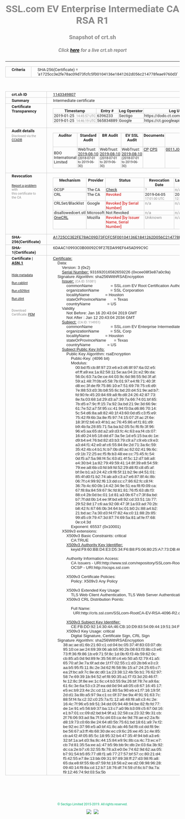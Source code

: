 # SSL.com EV Enterprise Intermediate CA RSA R1
### Snapshot of crt.sh
##### Click [here](https://crt.sh/?q=A1725CC3E2FE78AC09D73FCFC5F00104136E1841262D056C214778FEAE9760D3) for a live crt.sh report

---
<!DOCTYPE HTML PUBLIC "-//W3C//DTD HTML 4.0 Transitional//EN">
<HTML>
<HEAD>
  <META http-equiv="Content-Type" content="text/html; charset=UTF-8">
  <TITLE>crt.sh | a1725cc3e2fe78ac09d73fcfc5f00104136e1841262d056c214778feae9760d3</TITLE>
  <META name="description" content="Free CT Log Certificate Search Tool from Sectigo (formerly Comodo CA)">
  <META name="keywords" content="crt.sh, CT, Certificate Transparency, Certificate Search, SSL Certificate, Sectigo, Comodo CA">
  <LINK href="//fonts.googleapis.com/css?family=Roboto+Mono|Roboto:400,400i,700,700i" rel="stylesheet">
  <STYLE type="text/css">
    a {
      white-space: nowrap;
    }
    body {
      color: #888888;
      font: 12pt Roboto, sans-serif;
      padding-top: 10px;
      text-align: center
    }
    form {
      margin: 0px
    }
    span {
      border-radius: 10px
    }
    span.heading {
      color: #888888;
      font: 12pt Roboto, sans-serif
    }
    span.title {
      background-color: #00B373;
      color: #FFFFFF;
      font: bold 18pt Roboto, sans-serif;
      padding: 0px 5px
    }
    span.text {
      color: #888888;
      font: 10pt Roboto, sans-serif
    }
    span.whiteongrey {
      background-color: #D9D9D6;
      color: #FFFFFF;
      font: bold 18pt Roboto, sans-serif;
      padding: 0px 5px
    }
    table {
      border-collapse: collapse;
      color: #222222;
      font: 10pt Roboto, sans-serif;
      margin-left: auto;
      margin-right: auto
    }
    table.options {
      border: none;
      margin-left: 10px
    }
    td, th {
      border: 1px solid #CCCCCC;
      padding: 0px 2px;
      text-align: left;
      vertical-align: top
    }
    td.outer, th.outer {
      border: 1px solid #CCCCCC;
      padding: 2px 20px;
      text-align: left
    }
    th.heading {
      color: #888888;
      font: bold italic 12pt Roboto, sans-serif;
      padding: 20px 0px 0px;
      text-align: center
    }
    th.options, td.options {
      border: none;
      vertical-align: middle
    }
    td.text {
      font: 10pt "Roboto Mono", sans-serif;
      padding: 2px 20px
    }
    td.heading {
      border: none;
      color: #888888;
      font: 12pt Roboto, sans-serif;
      padding-top: 20px;
      text-align: center
    }
    table.lint td, th {
      text-align: center
    }
    .button {
      background-color: #00B373;
      border-radius: 10px;
      color: #FFFFFF;
      font: bold 13pt Roboto, sans-serif
    }
    .copyright {
      font: 8pt Roboto, sans-serif;
      color: #00B373
    }
    .input {
      border: 1px solid #888888;
      font-weight: bold;
      text-align: center
    }
    .small {
      font: 8pt Roboto, sans-serif;
      color: #888888
    }
    .error {
      background-color: #FFDFDF;
      color: #CC0000;
      font-weight: bold
    }
    .fatal {
      background-color: #0000AA;
      color: #FFFFFF;
      font-weight: bold
    }
    .notice {
      background-color: #FFFFDF;
      color: #606000
    }
    .warning {
      background-color: #FFEFDF;
      color: #DF6000
    }
  </STYLE>
</HEAD>
<BODY>

<TABLE>
  <TR>
    <TH class="outer">Criteria</TH>
    <TD class="outer">SHA-256(Certificate) = 'a1725cc3e2fe78ac09d73fcfc5f00104136e1841262d056c214778feae9760d3'</TD>
  </TR>
</TABLE>
<BR>
<TABLE>
  <TR>
    <TH class="outer">crt.sh ID</TH>
    <TD class="outer"><A href="?id=1143349807">1143349807</A></TD>
  </TR>
  <TR>
    <TH class="outer">Summary</TH>
    <TD class="outer">Intermediate certificate</TD>
  </TR>
  <TR>
    <TH class="outer">Certificate<BR>Transparency</TH>
    <TD class="outer">
<TABLE class="options" style="margin-left:0px">
  <TR>
    <TH>Timestamp</TH>
    <TH>Entry #</TH>
    <TH>Log Operator</TH>
    <TH>Log URL</TH>
  </TR>
  <TR>
    <TD>2019-01-25&nbsp; <FONT class="small">14:45:57 UTC</FONT></TD>
    <TD>6396233</TD>
    <TD>Sectigo</TD>
    <TD>https://dodo.ct.comodo.com</TD>
  </TR>
  <TR>
    <TD>2019-01-25&nbsp; <FONT class="small">14:46:19 UTC</FONT></TD>
    <TD>565834889</TD>
    <TD>Google</TD>
    <TD>https://ct.googleapis.com/rocketeer</TD>
  </TR>
</TABLE>
    </TD>
  </TR>
  <TR>
    <TH class="outer">Audit details<BR>
      <DIV class="small" style="padding-top:3px">Disclosed via the
        <A href="//ccadb-public.secure.force.com/mozilla/PublicAllIntermediateCerts" target="_blank">CCADB</A></DIV>
    </TH>
    <TD class="outer">
<TABLE class="options" style="margin-left:0px">
  <TR>
    <TH>Auditor</TH>
    <TH>Standard Audit</TH>
    <TH>BR Audit</TH>
    <TH>EV SSL Audit</TH>
    <TH>Documents</TH>
    <TH>CCADB</TH>
    <TH>Root Owner / Certificate</TH>
  </TR>
  <TR>
    <TD style="vertical-align:middle">BDO International Limited</TD>
    <TD>WebTrust:
      <A href="https://www.cpacanada.ca/generichandlers/CPACHandler.ashx?attachmentid=233834" target="_blank">2019-08-10</A>
      <BR><FONT style="font-size:8pt">(2018-07-01 to 2019-06-30)</FONT></TD>
    <TD>WebTrust:
      <A href="https://www.cpacanada.ca/generichandlers/CPACHandler.ashx?attachmentid=233835" target="_blank">2019-08-10</A>
      <BR><FONT style="font-size:8pt">(2018-07-01 to 2019-06-30)</FONT></TD>
    <TD>WebTrust:
      <A href="https://www.cpacanada.ca/generichandlers/CPACHandler.ashx?attachmentid=233836" target="_blank">2019-08-10</A>
      <BR><FONT style="font-size:8pt">(2018-07-01 to 2019-06-30)</FONT></TD>
    <TD>
      <A href="https://www.ssl.com/app/uploads/2019/06/SSLcom_CP_CPS_Version_1_6.pdf" target="blank">CP</A>
      <A href="https://www.ssl.com/app/uploads/2019/06/SSLcom_CP_CPS_Version_1_6.pdf" target="blank">CPS</A>
    </TD>
    <TD><A href="//ccadb.force.com/0011J00001LAc93QAD" target="_blank">0011J00001LAc93QAD</A></TD>
    <TD><A href="/?id=163978581">SSL.com</A></TD>
  </TR>
</TABLE>
    </TD>
  </TR>
  <TR>
    <TH class="outer">Revocation<BR><BR>
      <DIV class="small" style="padding-top:3px"><A href="?id=1143349807&opt=problemreporting">Report a problem</A> with<BR>this certificate to the CA</DIV></TH>
    <TD class="outer">
      <TABLE class="options" style="margin-left:0px">
        <TR>
          <TH>Mechanism</TH>
          <TH>Provider</TH>
          <TH>Status</TH>
          <TH>Revocation Date</TH>
          <TH>Last Observed in CRL</TH>
          <TH>Last Checked <SPAN style="color:#CC0000;vertical-align:middle;font-size:70%;font-weight:normal">(Error)</SPAN></TH>
        </TR>
        <TR>
          <TD>OCSP</TD>
          <TD>The CA</TD>
          <TD><A href="?id=1143349807&opt=ocsp">Check</A></TD>
          <TD><SPAN style="color:#888888">?</SPAN></TD>
          <TD><SPAN style="color:#888888">n/a</SPAN></TD>
          <TD><SPAN style="color:#888888">?</SPAN></TD>
        </TR>
        <TR>
          <TD>CRL</TD>
          <TD>The CA</TD>
          <TD><SPAN style="color:#CC0000">Revoked</SPAN></TD><TD>2019-04-05&nbsp; <FONT class="small">17:01:00 UTC</FONT></TD><TD>2019-05-21&nbsp; <FONT class="small">12:23:19 UTC</FONT></TD><TD>2019-12-04&nbsp; <FONT class="small">19:01:35 UTC</FONT></TD>
        </TR>
        <TR>
          <TD>CRLSet/Blacklist</TD>
          <TD>Google</TD>
          <TD><SPAN style="color:#CC0000">Revoked [by Serial Number]</SPAN></TD>
          <TD><SPAN style="color:#888888">n/a</SPAN></TD>
          <TD><SPAN style="color:#888888">n/a</SPAN></TD>
          <TD><SPAN style="color:#888888">n/a</SPAN></TD>
        </TR>
        <TR>
          <TD>disallowedcert.stl</TD>
          <TD>Microsoft</TD>
          <TD>Not Revoked</TD>
          <TD><SPAN style="color:#888888">n/a</SPAN></TD>
          <TD><SPAN style="color:#888888">n/a</SPAN></TD>
          <TD><SPAN style="color:#888888">n/a</SPAN></TD>
        </TR>
        <TR>
          <TD><A href="/mozilla-onecrl" target="_blank">OneCRL</A></TD>
          <TD>Mozilla</TD>
          <TD><SPAN style="color:#CC0000">Revoked [by Issuer Name, Serial Number]</SPAN></TD><TD><SPAN style="color:#888888">Unknown</SPAN></TD>
          <TD><SPAN style="color:#888888">n/a</SPAN></TD>
          <TD><SPAN style="color:#888888">n/a</SPAN></TD>
        </TR>
      </TABLE>
    </TD>
  </TR>
  <TR>
    <TH class="outer">SHA-256(Certificate)</TH>
    <TD class="outer"><A href="//censys.io/certificates/a1725cc3e2fe78ac09d73fcfc5f00104136e1841262d056c214778feae9760d3">A1725CC3E2FE78AC09D73FCFC5F00104136E1841262D056C214778FEAE9760D3</A></TD>
  </TR>
  <TR>
    <TH class="outer">SHA-1(Certificate)</TH>
    <TD class="outer">6DAAC10993C0B00092C9F27EDA99EF645AD99C9C</TD>
  </TR>
  <TR>
    <TH class="outer">Certificate | <A href="?asn1=1143349807">ASN.1</A>
      <SPAN class="small"><BR>
      <BR><BR><A href="?id=1143349807&opt=nometadata">Hide metadata</A>
      <BR><BR><A href="?id=1143349807&opt=cablint">Run cablint</A>
      <BR><BR><A href="?id=1143349807&opt=x509lint">Run x509lint</A>
      <BR><BR><A href="?id=1143349807&opt=zlint">Run zlint</A>
      <BR><BR><BR>Download Certificate: <A href="?d=1143349807">PEM</A>
      </SPAN>
    </TH>
    <TD class="text"><A href="?d=1143349807">Certificate:</A><BR>&nbsp;&nbsp;&nbsp;&nbsp;Data:<BR>&nbsp;&nbsp;&nbsp;&nbsp;&nbsp;&nbsp;&nbsp;&nbsp;Version:&nbsp;3&nbsp;(0x2)<BR>&nbsp;&nbsp;&nbsp;&nbsp;&nbsp;&nbsp;&nbsp;&nbsp;<A href="?serial=0cee08f3e87a0c9a">Serial&nbsp;Number:</A>&nbsp;931692016582659226&nbsp;(0xcee08f3e87a0c9a)<BR>&nbsp;&nbsp;&nbsp;&nbsp;Signature&nbsp;Algorithm:&nbsp;sha256WithRSAEncryption<BR>&nbsp;&nbsp;&nbsp;&nbsp;&nbsp;&nbsp;&nbsp;&nbsp;<A href="?caid=51081">Issuer:</A> <SPAN class="small">(CA ID: 51081)</SPAN><BR>&nbsp;&nbsp;&nbsp;&nbsp;&nbsp;&nbsp;&nbsp;&nbsp;&nbsp;&nbsp;&nbsp;&nbsp;commonName&nbsp;&nbsp;&nbsp;&nbsp;&nbsp;&nbsp;&nbsp;&nbsp;&nbsp;&nbsp;&nbsp;&nbsp;&nbsp;&nbsp;&nbsp;&nbsp;=&nbsp;SSL.com&nbsp;EV&nbsp;Root&nbsp;Certification&nbsp;Authority&nbsp;RSA&nbsp;R2<BR>&nbsp;&nbsp;&nbsp;&nbsp;&nbsp;&nbsp;&nbsp;&nbsp;&nbsp;&nbsp;&nbsp;&nbsp;organizationName&nbsp;&nbsp;&nbsp;&nbsp;&nbsp;&nbsp;&nbsp;&nbsp;&nbsp;&nbsp;=&nbsp;SSL&nbsp;Corporation<BR>&nbsp;&nbsp;&nbsp;&nbsp;&nbsp;&nbsp;&nbsp;&nbsp;&nbsp;&nbsp;&nbsp;&nbsp;localityName&nbsp;&nbsp;&nbsp;&nbsp;&nbsp;&nbsp;&nbsp;&nbsp;&nbsp;&nbsp;&nbsp;&nbsp;&nbsp;&nbsp;=&nbsp;Houston<BR>&nbsp;&nbsp;&nbsp;&nbsp;&nbsp;&nbsp;&nbsp;&nbsp;&nbsp;&nbsp;&nbsp;&nbsp;stateOrProvinceName&nbsp;&nbsp;&nbsp;&nbsp;&nbsp;&nbsp;&nbsp;=&nbsp;Texas<BR>&nbsp;&nbsp;&nbsp;&nbsp;&nbsp;&nbsp;&nbsp;&nbsp;&nbsp;&nbsp;&nbsp;&nbsp;countryName&nbsp;&nbsp;&nbsp;&nbsp;&nbsp;&nbsp;&nbsp;&nbsp;&nbsp;&nbsp;&nbsp;&nbsp;&nbsp;&nbsp;&nbsp;=&nbsp;US<BR>&nbsp;&nbsp;&nbsp;&nbsp;&nbsp;&nbsp;&nbsp;&nbsp;Validity<BR>&nbsp;&nbsp;&nbsp;&nbsp;&nbsp;&nbsp;&nbsp;&nbsp;&nbsp;&nbsp;&nbsp;&nbsp;Not&nbsp;Before:&nbsp;Jan&nbsp;16&nbsp;20:43:04&nbsp;2019&nbsp;GMT<BR>&nbsp;&nbsp;&nbsp;&nbsp;&nbsp;&nbsp;&nbsp;&nbsp;&nbsp;&nbsp;&nbsp;&nbsp;Not&nbsp;After&nbsp;:&nbsp;Jan&nbsp;12&nbsp;20:43:04&nbsp;2034&nbsp;GMT<BR>&nbsp;&nbsp;&nbsp;&nbsp;&nbsp;&nbsp;&nbsp;&nbsp;<A href="?caid=114951">Subject:</A> <SPAN class="small">(CA ID: 114951)</SPAN><BR>&nbsp;&nbsp;&nbsp;&nbsp;&nbsp;&nbsp;&nbsp;&nbsp;&nbsp;&nbsp;&nbsp;&nbsp;commonName&nbsp;&nbsp;&nbsp;&nbsp;&nbsp;&nbsp;&nbsp;&nbsp;&nbsp;&nbsp;&nbsp;&nbsp;&nbsp;&nbsp;&nbsp;&nbsp;=&nbsp;SSL.com&nbsp;EV&nbsp;Enterprise&nbsp;Intermediate&nbsp;CA&nbsp;RSA&nbsp;R1<BR>&nbsp;&nbsp;&nbsp;&nbsp;&nbsp;&nbsp;&nbsp;&nbsp;&nbsp;&nbsp;&nbsp;&nbsp;organizationName&nbsp;&nbsp;&nbsp;&nbsp;&nbsp;&nbsp;&nbsp;&nbsp;&nbsp;&nbsp;=&nbsp;SSL&nbsp;Corp<BR>&nbsp;&nbsp;&nbsp;&nbsp;&nbsp;&nbsp;&nbsp;&nbsp;&nbsp;&nbsp;&nbsp;&nbsp;localityName&nbsp;&nbsp;&nbsp;&nbsp;&nbsp;&nbsp;&nbsp;&nbsp;&nbsp;&nbsp;&nbsp;&nbsp;&nbsp;&nbsp;=&nbsp;Houston<BR>&nbsp;&nbsp;&nbsp;&nbsp;&nbsp;&nbsp;&nbsp;&nbsp;&nbsp;&nbsp;&nbsp;&nbsp;stateOrProvinceName&nbsp;&nbsp;&nbsp;&nbsp;&nbsp;&nbsp;&nbsp;=&nbsp;Texas<BR>&nbsp;&nbsp;&nbsp;&nbsp;&nbsp;&nbsp;&nbsp;&nbsp;&nbsp;&nbsp;&nbsp;&nbsp;countryName&nbsp;&nbsp;&nbsp;&nbsp;&nbsp;&nbsp;&nbsp;&nbsp;&nbsp;&nbsp;&nbsp;&nbsp;&nbsp;&nbsp;&nbsp;=&nbsp;US<BR>&nbsp;&nbsp;&nbsp;&nbsp;&nbsp;&nbsp;&nbsp;&nbsp;<A href="?spkisha256=68897bf383723f09de663559ba2e60504e773da59c8717d7e0fef16c77d6cadf">Subject&nbsp;Public&nbsp;Key&nbsp;Info:</A><BR>&nbsp;&nbsp;&nbsp;&nbsp;&nbsp;&nbsp;&nbsp;&nbsp;&nbsp;&nbsp;&nbsp;&nbsp;Public&nbsp;Key&nbsp;Algorithm:&nbsp;rsaEncryption<BR>&nbsp;&nbsp;&nbsp;&nbsp;&nbsp;&nbsp;&nbsp;&nbsp;&nbsp;&nbsp;&nbsp;&nbsp;&nbsp;&nbsp;&nbsp;&nbsp;Public-Key:&nbsp;(4096&nbsp;bit)<BR>&nbsp;&nbsp;&nbsp;&nbsp;&nbsp;&nbsp;&nbsp;&nbsp;&nbsp;&nbsp;&nbsp;&nbsp;&nbsp;&nbsp;&nbsp;&nbsp;Modulus:<BR>&nbsp;&nbsp;&nbsp;&nbsp;&nbsp;&nbsp;&nbsp;&nbsp;&nbsp;&nbsp;&nbsp;&nbsp;&nbsp;&nbsp;&nbsp;&nbsp;&nbsp;&nbsp;&nbsp;&nbsp;00:bd:f5:cb:8f:97:23:e6:e3:d6:8f:97:6a:02:e5:<BR>&nbsp;&nbsp;&nbsp;&nbsp;&nbsp;&nbsp;&nbsp;&nbsp;&nbsp;&nbsp;&nbsp;&nbsp;&nbsp;&nbsp;&nbsp;&nbsp;&nbsp;&nbsp;&nbsp;&nbsp;ef:ff:a9:ea:1a:82:58:11:5e:aa:04:2c:e2:9b:da:<BR>&nbsp;&nbsp;&nbsp;&nbsp;&nbsp;&nbsp;&nbsp;&nbsp;&nbsp;&nbsp;&nbsp;&nbsp;&nbsp;&nbsp;&nbsp;&nbsp;&nbsp;&nbsp;&nbsp;&nbsp;56:0c:63:7a:0e:ce:44:03:9c:6d:98:55:9d:3f:af:<BR>&nbsp;&nbsp;&nbsp;&nbsp;&nbsp;&nbsp;&nbsp;&nbsp;&nbsp;&nbsp;&nbsp;&nbsp;&nbsp;&nbsp;&nbsp;&nbsp;&nbsp;&nbsp;&nbsp;&nbsp;59:a1:48:7f:0b:e5:58:7b:01:97:e4:f8:71:40:3f:<BR>&nbsp;&nbsp;&nbsp;&nbsp;&nbsp;&nbsp;&nbsp;&nbsp;&nbsp;&nbsp;&nbsp;&nbsp;&nbsp;&nbsp;&nbsp;&nbsp;&nbsp;&nbsp;&nbsp;&nbsp;d8:ec:3f:de:f9:75:86:10:e7:51:69:78:75:c6:d9:<BR>&nbsp;&nbsp;&nbsp;&nbsp;&nbsp;&nbsp;&nbsp;&nbsp;&nbsp;&nbsp;&nbsp;&nbsp;&nbsp;&nbsp;&nbsp;&nbsp;&nbsp;&nbsp;&nbsp;&nbsp;7e:88:53:d3:3b:b8:55:6c:bd:20:d4:51:9e:ad:b7:<BR>&nbsp;&nbsp;&nbsp;&nbsp;&nbsp;&nbsp;&nbsp;&nbsp;&nbsp;&nbsp;&nbsp;&nbsp;&nbsp;&nbsp;&nbsp;&nbsp;&nbsp;&nbsp;&nbsp;&nbsp;fd:90:fe:45:20:84:69:a8:fb:d8:24:26:42:87:73:<BR>&nbsp;&nbsp;&nbsp;&nbsp;&nbsp;&nbsp;&nbsp;&nbsp;&nbsp;&nbsp;&nbsp;&nbsp;&nbsp;&nbsp;&nbsp;&nbsp;&nbsp;&nbsp;&nbsp;&nbsp;8e:fa:03:68:1d:29:d3:a7:39:7a:66:74:01:bf:65:<BR>&nbsp;&nbsp;&nbsp;&nbsp;&nbsp;&nbsp;&nbsp;&nbsp;&nbsp;&nbsp;&nbsp;&nbsp;&nbsp;&nbsp;&nbsp;&nbsp;&nbsp;&nbsp;&nbsp;&nbsp;7b:d5:e7:9c:ff:15:7a:92:3a:bd:21:9e:3d:66:9e:<BR>&nbsp;&nbsp;&nbsp;&nbsp;&nbsp;&nbsp;&nbsp;&nbsp;&nbsp;&nbsp;&nbsp;&nbsp;&nbsp;&nbsp;&nbsp;&nbsp;&nbsp;&nbsp;&nbsp;&nbsp;61:7e:52:a7:5f:95:cc:41:94:f3:0a:d6:86:70:14:<BR>&nbsp;&nbsp;&nbsp;&nbsp;&nbsp;&nbsp;&nbsp;&nbsp;&nbsp;&nbsp;&nbsp;&nbsp;&nbsp;&nbsp;&nbsp;&nbsp;&nbsp;&nbsp;&nbsp;&nbsp;5c:54:d6:8a:a8:82:40:1f:43:60:0d:d5:c3:f5:e9:<BR>&nbsp;&nbsp;&nbsp;&nbsp;&nbsp;&nbsp;&nbsp;&nbsp;&nbsp;&nbsp;&nbsp;&nbsp;&nbsp;&nbsp;&nbsp;&nbsp;&nbsp;&nbsp;&nbsp;&nbsp;75:42:f9:6b:3a:8e:f5:97:74:15:07:2f:ac:2f:6e:<BR>&nbsp;&nbsp;&nbsp;&nbsp;&nbsp;&nbsp;&nbsp;&nbsp;&nbsp;&nbsp;&nbsp;&nbsp;&nbsp;&nbsp;&nbsp;&nbsp;&nbsp;&nbsp;&nbsp;&nbsp;18:3f:f2:b6:e3:4f:b1:ac:76:45:86:ef:f1:81:d9:<BR>&nbsp;&nbsp;&nbsp;&nbsp;&nbsp;&nbsp;&nbsp;&nbsp;&nbsp;&nbsp;&nbsp;&nbsp;&nbsp;&nbsp;&nbsp;&nbsp;&nbsp;&nbsp;&nbsp;&nbsp;b9:4b:fa:28:85:71:5a:ba:b2:05:5c:f6:fb:3f:96:<BR>&nbsp;&nbsp;&nbsp;&nbsp;&nbsp;&nbsp;&nbsp;&nbsp;&nbsp;&nbsp;&nbsp;&nbsp;&nbsp;&nbsp;&nbsp;&nbsp;&nbsp;&nbsp;&nbsp;&nbsp;96:e5:aa:65:dd:a2:a9:d3:fc:4c:63:ea:f4:cb:07:<BR>&nbsp;&nbsp;&nbsp;&nbsp;&nbsp;&nbsp;&nbsp;&nbsp;&nbsp;&nbsp;&nbsp;&nbsp;&nbsp;&nbsp;&nbsp;&nbsp;&nbsp;&nbsp;&nbsp;&nbsp;16:d0:24:b5:18:dd:d7:3a:5e:1d:e5:15:ba:dc:1e:<BR>&nbsp;&nbsp;&nbsp;&nbsp;&nbsp;&nbsp;&nbsp;&nbsp;&nbsp;&nbsp;&nbsp;&nbsp;&nbsp;&nbsp;&nbsp;&nbsp;&nbsp;&nbsp;&nbsp;&nbsp;d9:b4:e4:76:bd:82:d3:b3:79:c9:a7:c9:eb:c9:e3:<BR>&nbsp;&nbsp;&nbsp;&nbsp;&nbsp;&nbsp;&nbsp;&nbsp;&nbsp;&nbsp;&nbsp;&nbsp;&nbsp;&nbsp;&nbsp;&nbsp;&nbsp;&nbsp;&nbsp;&nbsp;a3:d4:f1:42:e0:af:c6:55:84:8e:2d:71:3a:6c:59:<BR>&nbsp;&nbsp;&nbsp;&nbsp;&nbsp;&nbsp;&nbsp;&nbsp;&nbsp;&nbsp;&nbsp;&nbsp;&nbsp;&nbsp;&nbsp;&nbsp;&nbsp;&nbsp;&nbsp;&nbsp;35:42:4b:c4:b1:fc:b7:0b:d0:ac:62:02:41:9b:6c:<BR>&nbsp;&nbsp;&nbsp;&nbsp;&nbsp;&nbsp;&nbsp;&nbsp;&nbsp;&nbsp;&nbsp;&nbsp;&nbsp;&nbsp;&nbsp;&nbsp;&nbsp;&nbsp;&nbsp;&nbsp;c9:1b:72:25:ec:f5:fb:b3:48:ee:cc:75:45:fc:54:<BR>&nbsp;&nbsp;&nbsp;&nbsp;&nbsp;&nbsp;&nbsp;&nbsp;&nbsp;&nbsp;&nbsp;&nbsp;&nbsp;&nbsp;&nbsp;&nbsp;&nbsp;&nbsp;&nbsp;&nbsp;0d:f5:a7:5a:98:f4:5c:63:d1:4f:5c:12:d7:b8:a8:<BR>&nbsp;&nbsp;&nbsp;&nbsp;&nbsp;&nbsp;&nbsp;&nbsp;&nbsp;&nbsp;&nbsp;&nbsp;&nbsp;&nbsp;&nbsp;&nbsp;&nbsp;&nbsp;&nbsp;&nbsp;e4:30:b4:1a:82:79:49:59:41:14:8f:39:e8:54:59:<BR>&nbsp;&nbsp;&nbsp;&nbsp;&nbsp;&nbsp;&nbsp;&nbsp;&nbsp;&nbsp;&nbsp;&nbsp;&nbsp;&nbsp;&nbsp;&nbsp;&nbsp;&nbsp;&nbsp;&nbsp;79:ee:a8:6b:c0:fd:b9:fd:52:29:d8:f0:c8:d5:af:<BR>&nbsp;&nbsp;&nbsp;&nbsp;&nbsp;&nbsp;&nbsp;&nbsp;&nbsp;&nbsp;&nbsp;&nbsp;&nbsp;&nbsp;&nbsp;&nbsp;&nbsp;&nbsp;&nbsp;&nbsp;bf:0e:b1:a3:24:42:c9:f8:5f:11:b2:9e:d4:51:01:<BR>&nbsp;&nbsp;&nbsp;&nbsp;&nbsp;&nbsp;&nbsp;&nbsp;&nbsp;&nbsp;&nbsp;&nbsp;&nbsp;&nbsp;&nbsp;&nbsp;&nbsp;&nbsp;&nbsp;&nbsp;85:4f:d0:f1:b2:74:ab:a9:c3:a7:e6:87:8f:4c:8b:<BR>&nbsp;&nbsp;&nbsp;&nbsp;&nbsp;&nbsp;&nbsp;&nbsp;&nbsp;&nbsp;&nbsp;&nbsp;&nbsp;&nbsp;&nbsp;&nbsp;&nbsp;&nbsp;&nbsp;&nbsp;06:7f:c4:99:92:f6:13:dd:cc:c7:86:62:fc:c8:f4:<BR>&nbsp;&nbsp;&nbsp;&nbsp;&nbsp;&nbsp;&nbsp;&nbsp;&nbsp;&nbsp;&nbsp;&nbsp;&nbsp;&nbsp;&nbsp;&nbsp;&nbsp;&nbsp;&nbsp;&nbsp;36:7b:4c:60:0b:14:42:34:9e:51:ea:f8:f0:09:ca:<BR>&nbsp;&nbsp;&nbsp;&nbsp;&nbsp;&nbsp;&nbsp;&nbsp;&nbsp;&nbsp;&nbsp;&nbsp;&nbsp;&nbsp;&nbsp;&nbsp;&nbsp;&nbsp;&nbsp;&nbsp;67:f8:8a:84:59:67:9c:fd:81:81:76:f5:63:db:f3:<BR>&nbsp;&nbsp;&nbsp;&nbsp;&nbsp;&nbsp;&nbsp;&nbsp;&nbsp;&nbsp;&nbsp;&nbsp;&nbsp;&nbsp;&nbsp;&nbsp;&nbsp;&nbsp;&nbsp;&nbsp;88:c4:2b:0d:bc:01:1d:81:a3:0b:67:c7:3f:8a:bd:<BR>&nbsp;&nbsp;&nbsp;&nbsp;&nbsp;&nbsp;&nbsp;&nbsp;&nbsp;&nbsp;&nbsp;&nbsp;&nbsp;&nbsp;&nbsp;&nbsp;&nbsp;&nbsp;&nbsp;&nbsp;b7:7f:dd:0b:14:ee:9f:bd:e8:92:cd:33:51:1b:77:<BR>&nbsp;&nbsp;&nbsp;&nbsp;&nbsp;&nbsp;&nbsp;&nbsp;&nbsp;&nbsp;&nbsp;&nbsp;&nbsp;&nbsp;&nbsp;&nbsp;&nbsp;&nbsp;&nbsp;&nbsp;29:52:8d:17:c6:aa:92:08:47:3f:1a:03:ad:70:2b:<BR>&nbsp;&nbsp;&nbsp;&nbsp;&nbsp;&nbsp;&nbsp;&nbsp;&nbsp;&nbsp;&nbsp;&nbsp;&nbsp;&nbsp;&nbsp;&nbsp;&nbsp;&nbsp;&nbsp;&nbsp;b8:42:fc:67:66:0b:34:64:bc:01:b0:2c:88:a4:b2:<BR>&nbsp;&nbsp;&nbsp;&nbsp;&nbsp;&nbsp;&nbsp;&nbsp;&nbsp;&nbsp;&nbsp;&nbsp;&nbsp;&nbsp;&nbsp;&nbsp;&nbsp;&nbsp;&nbsp;&nbsp;21:bd:ac:7a:30:d3:f4:f7:82:4a:c0:11:88:2b:85:<BR>&nbsp;&nbsp;&nbsp;&nbsp;&nbsp;&nbsp;&nbsp;&nbsp;&nbsp;&nbsp;&nbsp;&nbsp;&nbsp;&nbsp;&nbsp;&nbsp;&nbsp;&nbsp;&nbsp;&nbsp;99:d5:c9:79:47:3d:87:74:69:5a:81:af:fe:f7:68:<BR>&nbsp;&nbsp;&nbsp;&nbsp;&nbsp;&nbsp;&nbsp;&nbsp;&nbsp;&nbsp;&nbsp;&nbsp;&nbsp;&nbsp;&nbsp;&nbsp;&nbsp;&nbsp;&nbsp;&nbsp;0e:c4:3d<BR>&nbsp;&nbsp;&nbsp;&nbsp;&nbsp;&nbsp;&nbsp;&nbsp;&nbsp;&nbsp;&nbsp;&nbsp;&nbsp;&nbsp;&nbsp;&nbsp;Exponent:&nbsp;65537&nbsp;(0x10001)<BR>&nbsp;&nbsp;&nbsp;&nbsp;&nbsp;&nbsp;&nbsp;&nbsp;X509v3&nbsp;extensions:<BR>&nbsp;&nbsp;&nbsp;&nbsp;&nbsp;&nbsp;&nbsp;&nbsp;&nbsp;&nbsp;&nbsp;&nbsp;X509v3&nbsp;Basic&nbsp;Constraints:&nbsp;critical<BR>&nbsp;&nbsp;&nbsp;&nbsp;&nbsp;&nbsp;&nbsp;&nbsp;&nbsp;&nbsp;&nbsp;&nbsp;&nbsp;&nbsp;&nbsp;&nbsp;CA:TRUE<BR>&nbsp;&nbsp;&nbsp;&nbsp;&nbsp;&nbsp;&nbsp;&nbsp;&nbsp;&nbsp;&nbsp;&nbsp;<A href="?ski=f960bbd4e3d534f6b8f5068025a773db4669a89e">X509v3&nbsp;Authority&nbsp;Key&nbsp;Identifier:</A><BR>&nbsp;&nbsp;&nbsp;&nbsp;&nbsp;&nbsp;&nbsp;&nbsp;&nbsp;&nbsp;&nbsp;&nbsp;&nbsp;&nbsp;&nbsp;&nbsp;keyid:F9:60:BB:D4:E3:D5:34:F6:B8:F5:06:80:25:A7:73:DB:46:69:A8:9E<BR><BR>&nbsp;&nbsp;&nbsp;&nbsp;&nbsp;&nbsp;&nbsp;&nbsp;&nbsp;&nbsp;&nbsp;&nbsp;Authority&nbsp;Information&nbsp;Access:&nbsp;<BR>&nbsp;&nbsp;&nbsp;&nbsp;&nbsp;&nbsp;&nbsp;&nbsp;&nbsp;&nbsp;&nbsp;&nbsp;&nbsp;&nbsp;&nbsp;&nbsp;CA&nbsp;Issuers&nbsp;-&nbsp;URI:http://www.ssl.com/repository/SSLcom-RootCA-EV-RSA-4096-R2.crt<BR>&nbsp;&nbsp;&nbsp;&nbsp;&nbsp;&nbsp;&nbsp;&nbsp;&nbsp;&nbsp;&nbsp;&nbsp;&nbsp;&nbsp;&nbsp;&nbsp;OCSP&nbsp;-&nbsp;URI:http://ocsps.ssl.com<BR><BR>&nbsp;&nbsp;&nbsp;&nbsp;&nbsp;&nbsp;&nbsp;&nbsp;&nbsp;&nbsp;&nbsp;&nbsp;X509v3&nbsp;Certificate&nbsp;Policies:&nbsp;<BR>&nbsp;&nbsp;&nbsp;&nbsp;&nbsp;&nbsp;&nbsp;&nbsp;&nbsp;&nbsp;&nbsp;&nbsp;&nbsp;&nbsp;&nbsp;&nbsp;Policy:&nbsp;X509v3&nbsp;Any&nbsp;Policy<BR><BR>&nbsp;&nbsp;&nbsp;&nbsp;&nbsp;&nbsp;&nbsp;&nbsp;&nbsp;&nbsp;&nbsp;&nbsp;X509v3&nbsp;Extended&nbsp;Key&nbsp;Usage:&nbsp;<BR>&nbsp;&nbsp;&nbsp;&nbsp;&nbsp;&nbsp;&nbsp;&nbsp;&nbsp;&nbsp;&nbsp;&nbsp;&nbsp;&nbsp;&nbsp;&nbsp;TLS&nbsp;Web&nbsp;Client&nbsp;Authentication,&nbsp;TLS&nbsp;Web&nbsp;Server&nbsp;Authentication<BR>&nbsp;&nbsp;&nbsp;&nbsp;&nbsp;&nbsp;&nbsp;&nbsp;&nbsp;&nbsp;&nbsp;&nbsp;X509v3&nbsp;CRL&nbsp;Distribution&nbsp;Points:&nbsp;<BR><BR>&nbsp;&nbsp;&nbsp;&nbsp;&nbsp;&nbsp;&nbsp;&nbsp;&nbsp;&nbsp;&nbsp;&nbsp;&nbsp;&nbsp;&nbsp;&nbsp;Full&nbsp;Name:<BR>&nbsp;&nbsp;&nbsp;&nbsp;&nbsp;&nbsp;&nbsp;&nbsp;&nbsp;&nbsp;&nbsp;&nbsp;&nbsp;&nbsp;&nbsp;&nbsp;&nbsp;&nbsp;URI:http://crls.ssl.com/SSLcom-RootCA-EV-RSA-4096-R2.crl<BR><BR>&nbsp;&nbsp;&nbsp;&nbsp;&nbsp;&nbsp;&nbsp;&nbsp;&nbsp;&nbsp;&nbsp;&nbsp;<A href="?ski=cefbdd9214304a46cb10d983540944195134f3ac">X509v3&nbsp;Subject&nbsp;Key&nbsp;Identifier:</A><BR>&nbsp;&nbsp;&nbsp;&nbsp;&nbsp;&nbsp;&nbsp;&nbsp;&nbsp;&nbsp;&nbsp;&nbsp;&nbsp;&nbsp;&nbsp;&nbsp;CE:FB:DD:92:14:30:4A:46:CB:10:D9:83:54:09:44:19:51:34:F3:AC<BR>&nbsp;&nbsp;&nbsp;&nbsp;&nbsp;&nbsp;&nbsp;&nbsp;&nbsp;&nbsp;&nbsp;&nbsp;X509v3&nbsp;Key&nbsp;Usage:&nbsp;critical<BR>&nbsp;&nbsp;&nbsp;&nbsp;&nbsp;&nbsp;&nbsp;&nbsp;&nbsp;&nbsp;&nbsp;&nbsp;&nbsp;&nbsp;&nbsp;&nbsp;Digital&nbsp;Signature,&nbsp;Certificate&nbsp;Sign,&nbsp;CRL&nbsp;Sign<BR>&nbsp;&nbsp;&nbsp;&nbsp;Signature&nbsp;Algorithm:&nbsp;sha256WithRSAEncryption<BR>&nbsp;&nbsp;&nbsp;&nbsp;&nbsp;&nbsp;&nbsp;&nbsp;&nbsp;38:ac:ae:d1:6b:21:60:c1:cd:04:bc:05:37:4f:83:03:07:db:<BR>&nbsp;&nbsp;&nbsp;&nbsp;&nbsp;&nbsp;&nbsp;&nbsp;&nbsp;95:10:ce:ae:24:69:39:06:ab:b5:90:2b:08:63:f3:8b:c3:e6:<BR>&nbsp;&nbsp;&nbsp;&nbsp;&nbsp;&nbsp;&nbsp;&nbsp;&nbsp;73:ff:36:f9:86:1b:e9:71:5f:8c:1d:0b:f0:f3:4b:59:62:0c:<BR>&nbsp;&nbsp;&nbsp;&nbsp;&nbsp;&nbsp;&nbsp;&nbsp;&nbsp;cb:85:a5:0d:9d:89:fe:35:56:8f:c4:eb:50:a5:f2:79:41:a5:<BR>&nbsp;&nbsp;&nbsp;&nbsp;&nbsp;&nbsp;&nbsp;&nbsp;&nbsp;65:70:af:3e:7a:6f:ad:de:1f:f7:02:55:c1:d3:2b:b6:e3:c3:<BR>&nbsp;&nbsp;&nbsp;&nbsp;&nbsp;&nbsp;&nbsp;&nbsp;&nbsp;aa:b5:95:f5:11:8c:2e:3d:62:f6:58:9b:15:a7:24:25:65:c7:<BR>&nbsp;&nbsp;&nbsp;&nbsp;&nbsp;&nbsp;&nbsp;&nbsp;&nbsp;ea:2f:bc:a9:7c:8e:dc:d0:1a:23:38:12:4b:5b:b1:76:62:97:<BR>&nbsp;&nbsp;&nbsp;&nbsp;&nbsp;&nbsp;&nbsp;&nbsp;&nbsp;58:7e:69:39:1b:94:52:ef:f8:90:35:a1:f7:f3:3d:20:46:f7:<BR>&nbsp;&nbsp;&nbsp;&nbsp;&nbsp;&nbsp;&nbsp;&nbsp;&nbsp;fe:12:8c:3f:8e:ee:1c:6c:c4:b3:55:9a:26:bf:78:7e:a9:6a:<BR>&nbsp;&nbsp;&nbsp;&nbsp;&nbsp;&nbsp;&nbsp;&nbsp;&nbsp;61:6c:3e:6a:53:c3:2f:ea:dd:0d:94:a8:05:c8:67:16:45:17:<BR>&nbsp;&nbsp;&nbsp;&nbsp;&nbsp;&nbsp;&nbsp;&nbsp;&nbsp;e5:ec:b9:23:4e:2c:cd:11:a1:80:5a:90:eb:e1:f7:16:19:5f:<BR>&nbsp;&nbsp;&nbsp;&nbsp;&nbsp;&nbsp;&nbsp;&nbsp;&nbsp;2d:d1:3a:8b:a5:97:9a:c1:cc:0f:37:be:9a:4f:91:91:63:7c:<BR>&nbsp;&nbsp;&nbsp;&nbsp;&nbsp;&nbsp;&nbsp;&nbsp;&nbsp;88:5f:f4:fa:c2:32:c0:25:7a:f1:12:a6:48:f8:a8:c3:4c:2e:<BR>&nbsp;&nbsp;&nbsp;&nbsp;&nbsp;&nbsp;&nbsp;&nbsp;&nbsp;16:4c:7f:96:e5:b9:51:34:dd:05:94:48:94:be:82:fb:fd:77:<BR>&nbsp;&nbsp;&nbsp;&nbsp;&nbsp;&nbsp;&nbsp;&nbsp;&nbsp;de:1e:91:e5:56:b9:37:ba:13:c7:a0:9b:b3:09:c5:67:0d:16:<BR>&nbsp;&nbsp;&nbsp;&nbsp;&nbsp;&nbsp;&nbsp;&nbsp;&nbsp;e1:b7:01:cc:09:d2:bd:b4:9f:a1:32:58:ca:23:32:9b:31:cb:<BR>&nbsp;&nbsp;&nbsp;&nbsp;&nbsp;&nbsp;&nbsp;&nbsp;&nbsp;2f:76:06:93:ad:9a:7f:5c:d4:03:ca:4e:9d:78:ae:e2:2a:fb:<BR>&nbsp;&nbsp;&nbsp;&nbsp;&nbsp;&nbsp;&nbsp;&nbsp;&nbsp;d8:19:73:c0:6b:8e:24:64:d0:5b:75:61:bd:18:61:a9:7e:f2:<BR>&nbsp;&nbsp;&nbsp;&nbsp;&nbsp;&nbsp;&nbsp;&nbsp;&nbsp;be:92:ec:37:98:e5:a0:bf:41:8c:ab:46:5d:f8:cd:dd:f8:9e:<BR>&nbsp;&nbsp;&nbsp;&nbsp;&nbsp;&nbsp;&nbsp;&nbsp;&nbsp;be:56:67:a3:ff:4b:68:30:de:ec:c9:6c:26:ee:45:1c:4e:85:<BR>&nbsp;&nbsp;&nbsp;&nbsp;&nbsp;&nbsp;&nbsp;&nbsp;&nbsp;cb:a4:f2:4f:05:85:5c:18:95:32:b4:47:35:4f:94:b8:a3:e6:<BR>&nbsp;&nbsp;&nbsp;&nbsp;&nbsp;&nbsp;&nbsp;&nbsp;&nbsp;32:bf:1a:a4:d3:9a:8c:44:15:84:e9:9c:8b:ca:4c:73:ec:e7:<BR>&nbsp;&nbsp;&nbsp;&nbsp;&nbsp;&nbsp;&nbsp;&nbsp;&nbsp;cb:7d:81:35:5a:ee:a1:47:b5:9b:bb:9c:db:2e:03:6a:3b:92:<BR>&nbsp;&nbsp;&nbsp;&nbsp;&nbsp;&nbsp;&nbsp;&nbsp;&nbsp;dc:ca:2e:b7:c6:32:55:fb:78:a3:e0:0e:74:62:9d:62:aa:05:<BR>&nbsp;&nbsp;&nbsp;&nbsp;&nbsp;&nbsp;&nbsp;&nbsp;&nbsp;b7:91:54:b5:85:77:d8:f1:a6:77:27:57:bf:57:cc:80:21:d4:<BR>&nbsp;&nbsp;&nbsp;&nbsp;&nbsp;&nbsp;&nbsp;&nbsp;&nbsp;f5:42:55:e7:8e:13:bb:09:31:97:89:38:ff:27:d3:98:f6:a8:<BR>&nbsp;&nbsp;&nbsp;&nbsp;&nbsp;&nbsp;&nbsp;&nbsp;&nbsp;65:da:e8:6f:55:6b:d7:59:fd:18:56:e2:ee:d2:08:98:96:28:<BR>&nbsp;&nbsp;&nbsp;&nbsp;&nbsp;&nbsp;&nbsp;&nbsp;&nbsp;09:40:14:f9:8a:cd:12:b7:18:76:df:74:59:cf:6c:b7:9a:7a:<BR>&nbsp;&nbsp;&nbsp;&nbsp;&nbsp;&nbsp;&nbsp;&nbsp;&nbsp;f9:12:46:74:9d:03:5a:5b<BR>    </TD>
  </TR>
</TABLE>

  <BR><BR><BR>

  <P class="copyright">&copy; Sectigo Limited 2015-2019. All rights reserved.</P>
  <DIV>
    <A href="https://sectigo.com/"><IMG src="/sectigo_s.png"></A>
    &nbsp;<A href="https://github.com/crtsh"><IMG src="/GitHub-Mark-32px.png"></A>
  </DIV>
</BODY>
</HTML>
